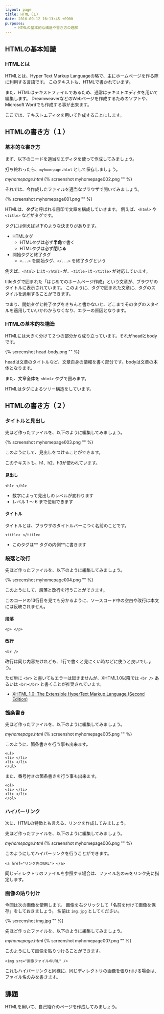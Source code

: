 ```yaml
---
layout: page
title: HTML（１）
date: 2016-09-12 16:13:45 +0900
purposes:
    - HTMLの基本的な構造や書き方の理解
---
```



HTMLの基本知識
--------------

### HTMLとは

HTMLとは、Hyper Text Markup Languageの略で、主にホームページを作る際に利用する言語です。
このテキストも、HTMLで書かれています。

また、HTMLはテキストファイルであるため、通常はテキストエディタを用いて編集します。
DreamweaverなどのWebページを作成するためのソフトや、Microsoft Wordでも作成する事が出来ます。

ここでは、テキストエディタを用いて作成することにします。

HTMLの書き方（１）
------------------

### 基本的な書き方

まず、以下のコードを適当なエディタを使って作成してみましょう。

打ち終わったら、`myhomepage.html` として保存しましょう。

*myhomepage.html*
{% screenshot myhomepage002.png "" %}

それでは、今作成したファイルを適当なブラウザで開いてみましょう。

{% screenshot myhomepage001.png "" %}

HTMLは、**タグ**と呼ばれる目印で文章を構成していきます。
例えば、`<html>` や `<title>` などがタグです。

タグには例えば以下のような決まりがあります。

-   HTMLタグ
    -   HTMLタグは必ず**半角**で書く
    -   HTMLタグは必ず**閉じる**
-   開始タグと終了タグ
    -   `<...>` を開始タグ、`</...>` を終了タグという

例えば、`<html>` には `</html>` が、`<title>` は `</title>` が対応しています。

titleタグで囲まれた「はじめてのホームページ作成」という文章が、ブラウザのタイトルに表示されています。
このように、タグで囲まれた文章に、タグのスタイルを適用することができます。

つまり、開始タグと終了タグをきちんと書かないと、どこまでそのタグのスタイルを適用していいかわからなくなり、エラーの原因となります。

### HTMLの基本的な構造

HTMLには大きく分けて２つの部分から成り立っています。それがheadとbodyです。

{% screenshot head-body.png "" %}

headは文章のタイトルなど、文章自身の情報を書く部分です。bodyは文章の本体となります。

また、文章全体を `<html>` タグで囲みます。

HTMLはタグによるツリー構造をしています。


HTMLの書き方（２）
------------------

### タイトルと見出し

先ほど作ったファイルを、以下のように編集してみましょう。

{% screenshot myhomepage003.png "" %}

このようにして、見出しをつけることができます。

このテキストも、h1、h2、h3が使われています。

#### 見出し

    <h1> </h1>

-   数字によって見出しのレベルが変わります
-   レベル 1 〜 6 まで使用できます


#### タイトル

タイトルとは、ブラウザのタイトルバーにつく名前のことです。

    <title> </title>

-   このタグは**<head> タグの内側**に書きます

### 段落と改行

先ほど作ったファイルを、以下のように編集してみましょう。

{% screenshot myhomepage004.png "" %}

このようにして、段落と改行を行うことができます。

このコードの13行目を見ても分かるように、ソースコード中の空白や改行は本文には反映されません。

#### 段落

    <p> </p>

#### 改行

    <br />

改行は同じ内容だけれども、1行で書くと見にくい時などに使うと良いでしょう。

ただ単に `<br>` と書いてもエラーは起きませんが、XHTML1.0以降では `<br />` あるいは `<br></br>` と書くことが推奨されています。

-   [XHTML 1.0: The Extensible HyperText Markup Language (Second Edition)](http://www.w3.org/TR/xhtml1/#h-4.6)

### 箇条書き

先ほど作ったファイルを、以下のように編集してみましょう。

*myhomepage.html*
{% screenshot myhomepage005.png "" %}

このように、箇条書きを行う事も出来ます。

    <ul>
    <li> </li>
    <li> </li>
    </ul>

また、番号付きの箇条書きを行う事も出来ます。

    <ol>
    <li> </li>
    <li> </li>
    </ol>

### ハイパーリンク

次に、HTMLの特徴とも言える、リンクを作成してみましょう。

先ほど作ったファイルを、以下のように編集してみましょう。

*myhomepage.html*
{% screenshot myhomepage006.png "" %}

このようにしてハイパーリンクを行うことができます。

    <a href="リンク先のURL"> </a>

同じディレクトリのファイルを参照する場合は、ファイル名のみをリンク先に指定します。

### 画像の貼り付け

今回は次の画像を使用します。
画像を右クリックして「名前を付けて画像を保存」をしておきましょう。
名前は `img.jpg` としてください。

{% screenshot img.jpg "" %}

先ほど作ったファイルを、以下のように編集してみましょう。

*myhomepage.html*
{% screenshot myhomepage007.png "" %}

このようにして画像を貼りつけることができます。

    <img src="画像ファイルのURL" />

これもハイパーリンクと同様に、同じディレクトリの画像を張り付ける場合は、ファイル名のみを書きます。

課題
--------

HTMLを用いて、自己紹介のページを作成してみましょう。

